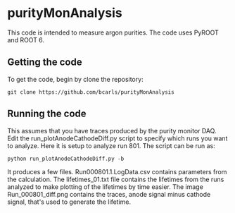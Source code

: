 # purityMonAnalysis

This code is intended to measure argon purities. The code uses PyROOT and ROOT 6. 

## Getting the code

To get the code, begin by clone the repository:

    git clone https://github.com/bcarls/purityMonAnalysis
  
## Running the code

This assumes that you have traces produced by the purity monitor DAQ. Edit the run_plotAnodeCathodeDiff.py script to specify which runs you want to analyze. Here it is setup to analyze run 801. The script can be run as:

    python run_plotAnodeCathodeDiff.py -b

It produces a few files. Run000801.1.LogData.csv contains parameters from the calculation. The lifetimes_01.txt file contains the lifetimes from the runs analyzed to make plotting of the lifetimes by time easier. The image Run_000801_diff.png contains the traces, anode signal minus cathode signal, that's used to generate the lifetime. 



